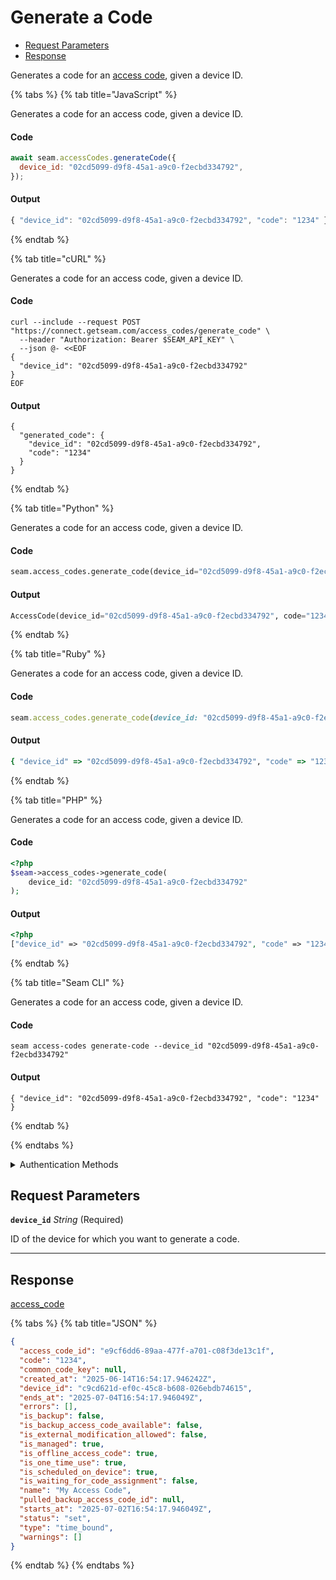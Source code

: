 # Generate a Code

- [Request Parameters](#request-parameters)
- [Response](#response)

Generates a code for an [access code](https://docs.seam.co/latest/capability-guides/smart-locks/access-codes), given a device ID.


{% tabs %}
{% tab title="JavaScript" %}

Generates a code for an access code, given a device ID.

#### Code

```javascript
await seam.accessCodes.generateCode({
  device_id: "02cd5099-d9f8-45a1-a9c0-f2ecbd334792",
});
```

#### Output

```javascript
{ "device_id": "02cd5099-d9f8-45a1-a9c0-f2ecbd334792", "code": "1234" }
```
{% endtab %}

{% tab title="cURL" %}

Generates a code for an access code, given a device ID.

#### Code

```curl
curl --include --request POST "https://connect.getseam.com/access_codes/generate_code" \
  --header "Authorization: Bearer $SEAM_API_KEY" \
  --json @- <<EOF
{
  "device_id": "02cd5099-d9f8-45a1-a9c0-f2ecbd334792"
}
EOF
```

#### Output

```curl
{
  "generated_code": {
    "device_id": "02cd5099-d9f8-45a1-a9c0-f2ecbd334792",
    "code": "1234"
  }
}
```
{% endtab %}

{% tab title="Python" %}

Generates a code for an access code, given a device ID.

#### Code

```python
seam.access_codes.generate_code(device_id="02cd5099-d9f8-45a1-a9c0-f2ecbd334792")
```

#### Output

```python
AccessCode(device_id="02cd5099-d9f8-45a1-a9c0-f2ecbd334792", code="1234")
```
{% endtab %}

{% tab title="Ruby" %}

Generates a code for an access code, given a device ID.

#### Code

```ruby
seam.access_codes.generate_code(device_id: "02cd5099-d9f8-45a1-a9c0-f2ecbd334792")
```

#### Output

```ruby
{ "device_id" => "02cd5099-d9f8-45a1-a9c0-f2ecbd334792", "code" => "1234" }
```
{% endtab %}

{% tab title="PHP" %}

Generates a code for an access code, given a device ID.

#### Code

```php
<?php
$seam->access_codes->generate_code(
    device_id: "02cd5099-d9f8-45a1-a9c0-f2ecbd334792"
);
```

#### Output

```php
<?php
["device_id" => "02cd5099-d9f8-45a1-a9c0-f2ecbd334792", "code" => "1234"];
```
{% endtab %}

{% tab title="Seam CLI" %}

Generates a code for an access code, given a device ID.

#### Code

```seam_cli
seam access-codes generate-code --device_id "02cd5099-d9f8-45a1-a9c0-f2ecbd334792"
```

#### Output

```seam_cli
{ "device_id": "02cd5099-d9f8-45a1-a9c0-f2ecbd334792", "code": "1234" }
```
{% endtab %}

{% endtabs %}


<details>

<summary>Authentication Methods</summary>

- API key
- Client session token
- Personal access token
  <br>Must also include the `seam-workspace` header in the request.

To learn more, see [Authentication](https://docs.seam.co/latest/api/authentication).
</details>

## Request Parameters

**`device_id`** *String* (Required)

ID of the device for which you want to generate a code.

---


## Response

[access\_code](..)


{% tabs %}
{% tab title="JSON" %}



```json
{
  "access_code_id": "e9cf6dd6-89aa-477f-a701-c08f3de13c1f",
  "code": "1234",
  "common_code_key": null,
  "created_at": "2025-06-14T16:54:17.946242Z",
  "device_id": "c9cd621d-ef0c-45c8-b608-026ebdb74615",
  "ends_at": "2025-07-04T16:54:17.946049Z",
  "errors": [],
  "is_backup": false,
  "is_backup_access_code_available": false,
  "is_external_modification_allowed": false,
  "is_managed": true,
  "is_offline_access_code": true,
  "is_one_time_use": true,
  "is_scheduled_on_device": true,
  "is_waiting_for_code_assignment": false,
  "name": "My Access Code",
  "pulled_backup_access_code_id": null,
  "starts_at": "2025-07-02T16:54:17.946049Z",
  "status": "set",
  "type": "time_bound",
  "warnings": []
}
```
{% endtab %}
{% endtabs %}
